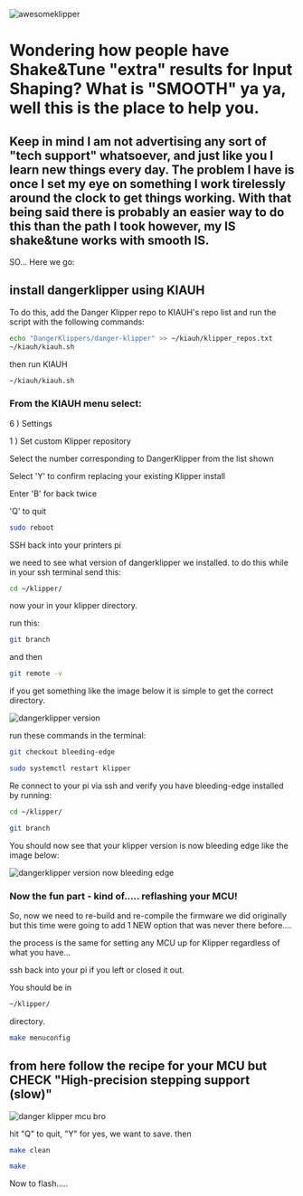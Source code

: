 
![awesomeklipper](https://github.com/TheVoronModder/Extra-Input-Shapers/assets/142328467/73336a9d-4fbf-4cd4-89a1-1693bf5a1230)

# Wondering how people have Shake&Tune "extra" results for Input Shaping? What is "SMOOTH" ya ya, well this is the place to help you.

## Keep in mind I am not advertising any sort of "tech support" whatsoever, and just like you I learn new things every day. The problem I have is once I set my eye on something I work tirelessly around the clock to get things working. With that being said there is probably an easier way to do this than the path I took however, my IS shake&tune works with smooth IS.

SO... Here we go:

## install dangerklipper using KIAUH

To do this, add the Danger Klipper repo to KIAUH's repo list and run the script with the following commands:

```bash
echo "DangerKlippers/danger-klipper" >> ~/kiauh/klipper_repos.txt
~/kiauh/kiauh.sh
```

then run KIAUH

```bash
~/kiauh/kiauh.sh
```

### From the KIAUH menu select:

6 ) Settings

1 ) Set custom Klipper repository

Select the number corresponding to DangerKlipper from the list shown

Select 'Y' to confirm replacing your existing Klipper install

Enter 'B' for back twice

'Q' to quit

```bash
sudo reboot
```

SSH back into your printers pi

we need to see what version of dangerklipper we installed.
to do this while in your ssh terminal send this:

```bash
cd ~/klipper/
```

now your in your klipper directory.

run this:

```bash
git branch
```

and then

```bash
git remote -v
```

if you get something like the image below it is simple to get the correct directory.

![dangerklipper version](https://github.com/TheVoronModder/Extra-Input-Shapers/assets/142328467/0b711abe-55be-44d6-8117-9e4b7585d162)

run these commands in the terminal:

```bash
git checkout bleeding-edge
```
```bash
sudo systemctl restart klipper
```

Re connect to your pi via ssh and verify you have bleeding-edge installed by running:

```bash
cd ~/klipper/
```
```bash
git branch
```

You should now see that your klipper version is now bleeding edge like the image below:

![dangerklipper version now bleeding edge](https://github.com/TheVoronModder/Extra-Input-Shapers/assets/142328467/d885768e-91e9-4c57-8329-c549e44fb43c)

### Now the fun part - kind of..... reflashing your MCU!

So, now we need to re-build and re-compile the firmware we did originally but this time were going to add 1 NEW option that was never there before....

the process is the same for setting any MCU up for Klipper regardless of what you have...

ssh back into your pi if you left or closed it out.

You should be in 
```bash
~/klipper/
```
directory.

```bash
make menuconfig
```

## from here follow the recipe for your MCU but CHECK "High-precision stepping support (slow)"

![danger klipper mcu bro](https://github.com/TheVoronModder/Extra-Input-Shapers/assets/142328467/97bb145a-76a5-4759-b360-c23606d18d49)

hit "Q" to quit, "Y" for yes, we want to save. then

```bash
make clean
```

```bash
make
```

Now to flash.....






